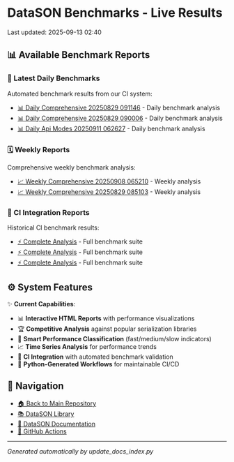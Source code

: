 # DataSON Benchmarks - Live Results

Last updated: 2025-09-13 02:40

## 📊 Available Benchmark Reports

### 🚀 Latest Daily Benchmarks
Automated benchmark results from our CI system:

- [📊 Daily Comprehensive 20250829 091146](results/daily_comprehensive_20250829_091146_report.html) - Daily benchmark analysis
- [📊 Daily Comprehensive 20250829 090006](results/daily_comprehensive_20250829_090006_report.html) - Daily benchmark analysis
- [📊 Daily Api Modes 20250911 062627](results/daily_api_modes_20250911_062627_report.html) - Daily benchmark analysis

### 🗓️ Weekly Reports
Comprehensive weekly benchmark analysis:

- [📈 Weekly Comprehensive 20250908 065210](results/weekly_comprehensive_20250908_065210_report.html) - Weekly analysis
- [📈 Weekly Comprehensive 20250829 085103](results/weekly_comprehensive_20250829_085103_report.html) - Weekly analysis

### 🔄 CI Integration Reports
Historical CI benchmark results:

- [⚡ Complete Analysis](results/ci_20250619_124048_15758084815_complete_report.html) - Full benchmark suite
- [⚡ Complete Analysis](results/ci_20250618_031200_15722975520_complete_report.html) - Full benchmark suite
- [⚡ Complete Analysis](results/ci_20250619_031310_15748485051_complete_report.html) - Full benchmark suite

## ⚙️ System Features

✨ **Current Capabilities**:
- 📊 **Interactive HTML Reports** with performance visualizations
- 🏆 **Competitive Analysis** against popular serialization libraries
- 🎯 **Smart Performance Classification** (fast/medium/slow indicators)
- 📈 **Time Series Analysis** for performance trends
- 🔄 **CI Integration** with automated benchmark validation
- 🤖 **Python-Generated Workflows** for maintainable CI/CD

## 🔗 Navigation
- [🏠 Back to Main Repository](https://github.com/danielendler/datason-benchmarks)
- [📚 DataSON Library](https://github.com/danielendler/datason)
- [📖 DataSON Documentation](https://datason.readthedocs.io/en/latest/)
- [🔄 GitHub Actions](https://github.com/danielendler/datason-benchmarks/actions)

---
*Generated automatically by update_docs_index.py*
